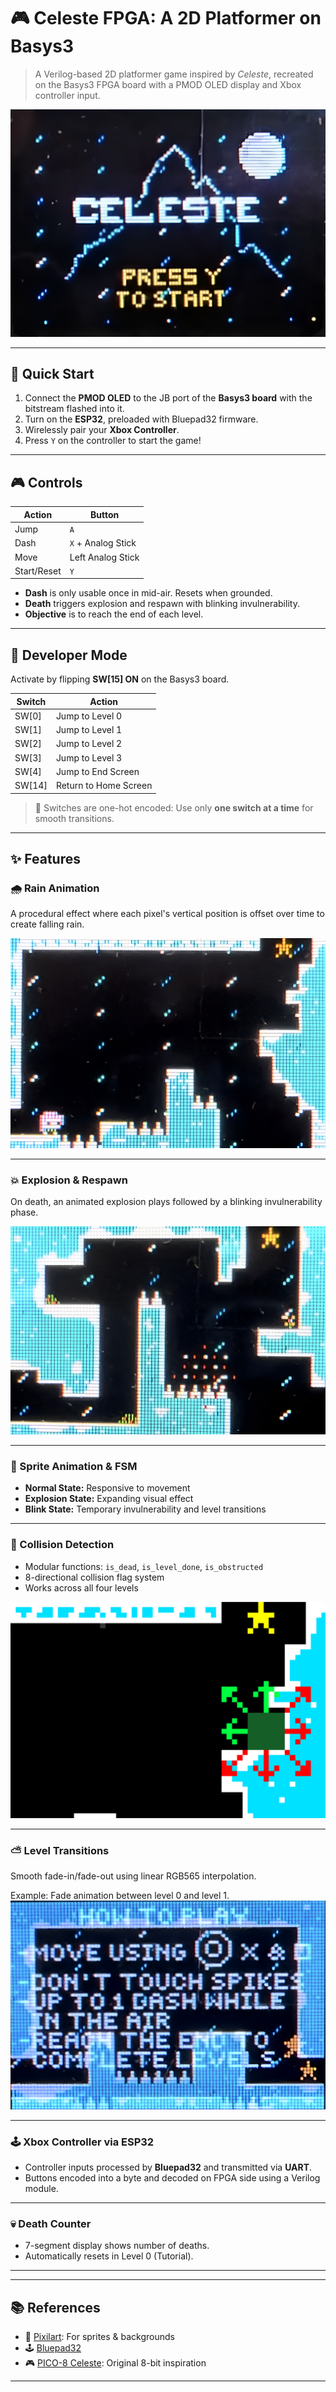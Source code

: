 # 🎮 Celeste FPGA: A 2D Platformer on Basys3

> A Verilog-based 2D platformer game inspired by *Celeste*, recreated on the Basys3 FPGA board with a PMOD OLED display and Xbox controller input.

![Celeste Title Screen](assets/main.png)

---

## 🚀 Quick Start

1. Connect the **PMOD OLED** to the JB port of the **Basys3 board** with the bitstream flashed into it.
2. Turn on the **ESP32**, preloaded with Bluepad32 firmware.
3. Wirelessly pair your **Xbox Controller**.
4. Press `Y` on the controller to start the game!

---

## 🎮 Controls

| Action     | Button             |
|------------|--------------------|
| Jump       | `A`                |
| Dash       | `X` + Analog Stick |
| Move       | Left Analog Stick  |
| Start/Reset| `Y`                |

- **Dash** is only usable once in mid-air. Resets when grounded.
- **Death** triggers explosion and respawn with blinking invulnerability.
- **Objective** is to reach the end of each level.

---

## 🧪 Developer Mode

Activate by flipping **SW[15] ON** on the Basys3 board.

| Switch | Action               |
|--------|----------------------|
| SW[0]  | Jump to Level 0      |
| SW[1]  | Jump to Level 1      |
| SW[2]  | Jump to Level 2      |
| SW[3]  | Jump to Level 3      |
| SW[4]  | Jump to End Screen   |
| SW[14] | Return to Home Screen|

> 🔁 Switches are one-hot encoded: Use only **one switch at a time** for smooth transitions.

---

## ✨ Features

### 🌧️ Rain Animation
A procedural effect where each pixel's vertical position is offset over time to create falling rain.

![Rain Animation](assets/rain.png)

---

### 💥 Explosion & Respawn
On death, an animated explosion plays followed by a blinking invulnerability phase.

![Explosion Animation](assets/explosion.png)

---

### 🏃 Sprite Animation & FSM
- **Normal State:** Responsive to movement
- **Explosion State:** Expanding visual effect
- **Blink State:** Temporary invulnerability and level transitions

---

### 🧱 Collision Detection
- Modular functions: `is_dead`, `is_level_done`, `is_obstructed`
- 8-directional collision flag system
- Works across all four levels

![Collision-Detection](assets/collision.png)

---

### ⛅ Level Transitions
Smooth fade-in/fade-out using linear RGB565 interpolation.

Example: Fade animation between level 0 and level 1.
![Fade Animation](assets/fade.png)

---

### 🕹️ Xbox Controller via ESP32
- Controller inputs processed by **Bluepad32** and transmitted via **UART**.
- Buttons encoded into a byte and decoded on FPGA side using a Verilog module.

---

### 💀 Death Counter
- 7-segment display shows number of deaths.
- Automatically resets in Level 0 (Tutorial).

---

---

## 📚 References

- 🎨 [Pixilart](https://www.pixilart.com/): For sprites & backgrounds  
- 🕹️ [Bluepad32](https://github.com/ricardoquesada/esp-idf-arduino-bluepad32-template)  
- 🎮 [PICO-8 Celeste](https://www.lexaloffle.com/bbs/?tid=2145): Original 8-bit inspiration  

---
